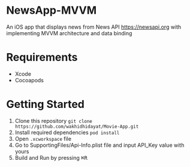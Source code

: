 # NewsApp-MVVM
An iOS app that displays news from News API https://newsapi.org with implementing MVVM architecture and data binding

# Requirements
* Xcode
* Cocoapods

# Getting Started
1. Clone this repository
`git clone https://github.com/wakhidhidayat/Movie-App.git`
2. Install required dependencies
`pod install`
3. Open `.xcworkspace` file
4. Go to SupportingFiles/Api-Info.plist file and input API_Key value with yours
5. Build and Run by pressing <kbd>⌘R</kbd>
